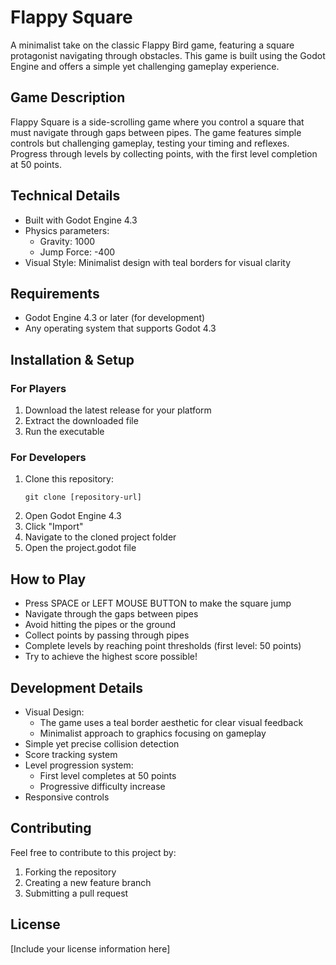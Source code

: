 # Flappy Square

A minimalist take on the classic Flappy Bird game, featuring a square protagonist navigating through obstacles. This game is built using the Godot Engine and offers a simple yet challenging gameplay experience.

## Game Description

Flappy Square is a side-scrolling game where you control a square that must navigate through gaps between pipes. The game features simple controls but challenging gameplay, testing your timing and reflexes. Progress through levels by collecting points, with the first level completion at 50 points.

## Technical Details

- Built with Godot Engine 4.3
- Physics parameters:
  - Gravity: 1000
  - Jump Force: -400
- Visual Style: Minimalist design with teal borders for visual clarity

## Requirements

- Godot Engine 4.3 or later (for development)
- Any operating system that supports Godot 4.3

## Installation & Setup

### For Players
1. Download the latest release for your platform
2. Extract the downloaded file
3. Run the executable

### For Developers
1. Clone this repository:
   ```
   git clone [repository-url]
   ```
2. Open Godot Engine 4.3
3. Click "Import"
4. Navigate to the cloned project folder
5. Open the project.godot file

## How to Play

- Press SPACE or LEFT MOUSE BUTTON to make the square jump
- Navigate through the gaps between pipes
- Avoid hitting the pipes or the ground
- Collect points by passing through pipes
- Complete levels by reaching point thresholds (first level: 50 points)
- Try to achieve the highest score possible!

## Development Details

- Visual Design:
  - The game uses a teal border aesthetic for clear visual feedback
  - Minimalist approach to graphics focusing on gameplay
- Simple yet precise collision detection
- Score tracking system
- Level progression system:
  - First level completes at 50 points
  - Progressive difficulty increase
- Responsive controls

## Contributing

Feel free to contribute to this project by:
1. Forking the repository
2. Creating a new feature branch
3. Submitting a pull request

## License

[Include your license information here]

